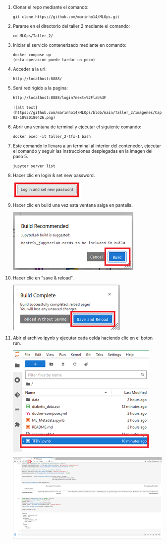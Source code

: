 1. Clonar el repo mediante el comando:
    ```shell
    git clone https://github.com/marinho14/MLOps.git
    
2. Pararse en el directorio del taller 2 mediante el comando:
    ```shell
    cd MLOps/Taller_2/
    
3. Iniciar el servicio contenerizado mediante en comando:
    ```shell
    docker compose up
    (esta operacion puede tardar un poco)

4. Acceder a la url:
    ```shell
    http://localhost:8888/
    
5. Será redirigido a la pagina:
    ```shell
    http://localhost:8888/login?next=%2Flab%3F
    
    ![alt text](https://github.com/marinho14/MLOps/blob/main/Taller_2/imagenes/Captura%20de%20pantalla%202024-02-18%20180426.png)

6. Abrir una ventana de terminal y ejecutar el siguiente comando:
    ```shell
    docker exec -it taller_2-tfx-1 bash
    
7. Este comando lo llevara a un terminal al interior del contenedor, ejecutar el comando y seguir
   las instrucciones desplegadas en la imagen del paso 5.
    ```shell
    jupyter server list

8. Hacer clic en login & set new password.
   
   ![alt text](https://github.com/marinho14/MLOps/blob/main/Taller_2/imagenes/Captura%20de%20pantalla%202024-02-18%20181247.png)
   
9. Hacer clic en build una vez esta ventana salga en pantalla.
 
   ![alt text](https://github.com/marinho14/MLOps/blob/main/Taller_2/imagenes/Captura%20de%20pantalla%202024-02-18%20181227.png)

10. Hacer clic en "save & reload".
 
    ![alt text](https://github.com/marinho14/MLOps/blob/main/Taller_2/imagenes/Captura%20de%20pantalla%202024-02-18%20195320.png)

11. Abir el archivo ipynb y ejecutar cada celda haciendo clic en el boton run.
    
    ![alt text](https://github.com/marinho14/MLOps/blob/main/Taller_2/imagenes/Captura%20de%20pantalla%202024-02-18%20200601.png)

    ![alt text](https://github.com/marinho14/MLOps/blob/main/Taller_2/imagenes/Captura%20de%20pantalla%202024-02-18%20200618.png)
    
